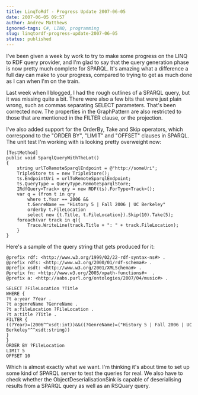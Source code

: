 ```yaml
---
title: LinqToRdf - Progress Update 2007-06-05
date: 2007-06-05 09:57
author: Andrew Matthews
ignored-tags: C#, LINQ, programming
slug: linqtordf-progress-update-2007-06-05
status: published
---
```


I've been given a week by work to try to make some progress on the LINQ to RDF query provider, and I'm glad to say that the query generation phase is now pretty much complete for SPARQL. It's amazing what a difference a full day can make to your progress, compared to trying to get as much done as I can when I'm on the train.

Last week when I blogged, I had the rough outlines of a SPARQL query, but it was missing quite a bit. There were also a few bits that were just plain wrong, such as commas separating SELECT parameters. That's been corrected now. The properties in the GraphPattern are also restricted to those that are mentioned in the FILTER clause, or the projection.

I've also added support for the OrderBy, Take and Skip operators, which correspond to the "ORDER BY", "LIMIT" and "OFFSET" clauses in SPARQL. The unit test I'm working with is looking pretty overweight now:

    [TestMethod]
    public void SparqlQueryWithTheLot()
    {
        string urlToRemoteSparqlEndpoint = @"http://someUri";
        TripleStore ts = new TripleStore();
        ts.EndpointUri = urlToRemoteSparqlEndpoint;
        ts.QueryType = QueryType.RemoteSparqlStore;
        IRdfQuery<Track> qry = new RDF(ts).ForType<Track>();
        var q = (from t in qry
            where t.Year == 2006 &&
            t.GenreName == "History 5 | Fall 2006 | UC Berkeley"
            orderby t.FileLocation
            select new {t.Title, t.FileLocation}).Skip(10).Take(5);
        foreach(var track in q){
            Trace.WriteLine(track.Title + ": " + track.FileLocation);
        }
    }

[](http://11011.net/software/vspaste)

Here's a sample of the query string that gets produced for it:

    @prefix rdf: <http://www.w3.org/1999/02/22-rdf-syntax-ns#> .
    @prefix rdfs: <http://www.w3.org/2000/01/rdf-schema#> .
    @prefix xsdt: <http://www.w3.org/2001/XMLSchema#> .
    @prefix fn: <http://www.w3.org/2005/xpath-functions#>  .
    @prefix a: <http://aabs.purl.org/ontologies/2007/04/music#> .

    SELECT ?FileLocation ?Title
    WHERE {
    ?t a:year ?Year .
    ?t a:genreName ?GenreName .
    ?t a:fileLocation ?FileLocation .
    ?t a:title ?Title .
    FILTER {
    ((?Year)=(2006^^xsdt:int))&&((?GenreName)=("History 5 | Fall 2006 | UC Berkeley"^^xsdt:string))
    }
    }
    ORDER BY ?FileLocation
    LIMIT 5
    OFFSET 10

[](http://11011.net/software/vspaste)[](http://11011.net/software/vspaste)Which is almost exactly what we want. I'm thinking it's about time to set up some kind of SPARQL server to test the queries for real. We also have to check whether the ObjectDeserialisationSink is capable of deserialising results from a SPARQL query as well as an RSQuary query.
